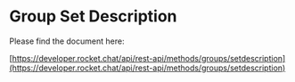 # Group Set Description

Please find the document here: 

[https://developer.rocket.chat/api/rest-api/methods/groups/setdescription](https://developer.rocket.chat/api/rest-api/methods/groups/setdescription)

